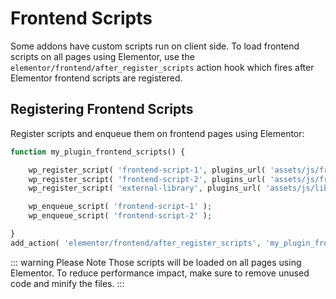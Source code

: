 # Frontend Scripts

Some addons have custom scripts run on client side. To load frontend scripts on all pages using Elementor, use the `elementor/frontend/after_register_scripts` action hook which fires after Elementor frontend scripts are registered.

## Registering Frontend Scripts

Register scripts and enqueue them on frontend pages using Elementor:

```php
function my_plugin_frontend_scripts() {

	wp_register_script( 'frontend-script-1', plugins_url( 'assets/js/frontend-script-1.js', __FILE__ ) );
	wp_register_script( 'frontend-script-2', plugins_url( 'assets/js/frontend-script-2.js', __FILE__ ), [ 'external-library' ] );
	wp_register_script( 'external-library', plugins_url( 'assets/js/libs/external-library.js', __FILE__ ) );

	wp_enqueue_script( 'frontend-script-1' );
	wp_enqueue_script( 'frontend-script-2' );

}
add_action( 'elementor/frontend/after_register_scripts', 'my_plugin_frontend_scripts' );
```

::: warning Please Note
Those scripts will be loaded on all pages using Elementor. To reduce performance impact, make sure to remove unused code and minify the files.
:::
